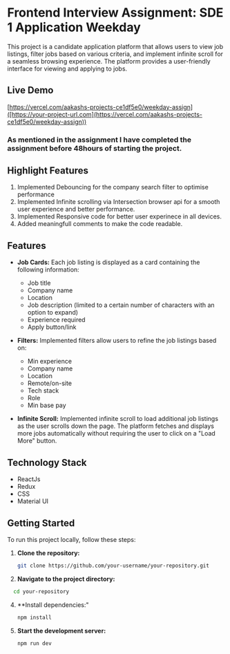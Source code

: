 # Frontend Interview Assignment: SDE 1 Application Weekday

This project is a candidate application platform that allows users to view job listings, filter jobs based on various criteria, and implement infinite scroll for a seamless browsing experience. The platform provides a user-friendly interface for viewing and applying to jobs.

## Live Demo

[https://vercel.com/aakashs-projects-ce1df5e0/weekday-assign]([https://your-project-url.com](https://vercel.com/aakashs-projects-ce1df5e0/weekday-assign))

### As mentioned in the assignment I have completed the assignment before 48hours of starting the project.

## Highlight Features
1. Implemented Debouncing for the company search filter to optimise performance
2. Implemented Infinite scrolling via Intersection browser api for a smooth user experience and better performance.
3. Implemented Responsive code for better user experinece in all devices.
4. Added meaningfull comments to make the code readable.

## Features

- **Job Cards:** Each job listing is displayed as a card containing the following information:
  - Job title
  - Company name
  - Location
  - Job description (limited to a certain number of characters with an option to expand)
  - Experience required
  - Apply button/link

- **Filters:** Implemented filters allow users to refine the job listings based on:
  - Min experience
  - Company name
  - Location
  - Remote/on-site
  - Tech stack
  - Role
  - Min base pay

- **Infinite Scroll:** Implemented infinite scroll to load additional job listings as the user scrolls down the page. The platform fetches and displays more jobs automatically without requiring the user to click on a "Load More" button.

## Technology Stack

- ReactJs
- Redux
- CSS
- Material UI

## Getting Started

To run this project locally, follow these steps:

1. **Clone the repository:**

   ```bash
   git clone https://github.com/your-username/your-repository.git
   ```
   
2. **Navigate to the project directory:**

 ```bash
   cd your-repository
```

4. **Install dependencies:"
   ```bash
   npm install
   ```
5. **Start the development server:**
   ```bash
   npm run dev
   ```
   


